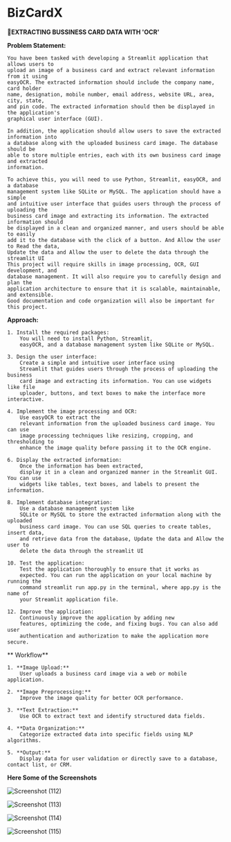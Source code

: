 # BizCardX
**📇EXTRACTING BUSSINESS CARD DATA WITH 'OCR'**

**Problem Statement:**

    You have been tasked with developing a Streamlit application that allows users to
    upload an image of a business card and extract relevant information from it using
    easyOCR. The extracted information should include the company name, card holder
    name, designation, mobile number, email address, website URL, area, city, state,
    and pin code. The extracted information should then be displayed in the application's
    graphical user interface (GUI).

    In addition, the application should allow users to save the extracted information into
    a database along with the uploaded business card image. The database should be
    able to store multiple entries, each with its own business card image and extracted
    information.
    
    To achieve this, you will need to use Python, Streamlit, easyOCR, and a database
    management system like SQLite or MySQL. The application should have a simple
    and intuitive user interface that guides users through the process of uploading the
    business card image and extracting its information. The extracted information should
    be displayed in a clean and organized manner, and users should be able to easily
    add it to the database with the click of a button. And Allow the user to Read the data,
    Update the data and Allow the user to delete the data through the streamlit UI
    This project will require skills in image processing, OCR, GUI development, and
    database management. It will also require you to carefully design and plan the
    application architecture to ensure that it is scalable, maintainable, and extensible.
    Good documentation and code organization will also be important for this project.

**Approach:**

    1. Install the required packages: 
        You will need to install Python, Streamlit,
        easyOCR, and a database management system like SQLite or MySQL.
    
    3. Design the user interface:
        Create a simple and intuitive user interface using
        Streamlit that guides users through the process of uploading the business
        card image and extracting its information. You can use widgets like file
        uploader, buttons, and text boxes to make the interface more interactive.
    
    4. Implement the image processing and OCR: 
        Use easyOCR to extract the
        relevant information from the uploaded business card image. You can use
        image processing techniques like resizing, cropping, and thresholding to
        enhance the image quality before passing it to the OCR engine.
    
    6. Display the extracted information:
        Once the information has been extracted,
        display it in a clean and organized manner in the Streamlit GUI. You can use
        widgets like tables, text boxes, and labels to present the information.
    
    8. Implement database integration: 
        Use a database management system like
        SQLite or MySQL to store the extracted information along with the uploaded
        business card image. You can use SQL queries to create tables, insert data,
        and retrieve data from the database, Update the data and Allow the user to
        delete the data through the streamlit UI
    
    10. Test the application: 
        Test the application thoroughly to ensure that it works as
        expected. You can run the application on your local machine by running the
        command streamlit run app.py in the terminal, where app.py is the name of
        your Streamlit application file.
    
    12. Improve the application:
        Continuously improve the application by adding new
        features, optimizing the code, and fixing bugs. You can also add user
        authentication and authorization to make the application more secure.



** Workflow**

    1. **Image Upload:**
        User uploads a business card image via a web or mobile application.
    
    2. **Image Preprocessing:**
        Improve the image quality for better OCR performance.
    
    3. **Text Extraction:**
        Use OCR to extract text and identify structured data fields.
    
    4. **Data Organization:**
        Categorize extracted data into specific fields using NLP algorithms.
    
    5. **Output:**
        Display data for user validation or directly save to a database, contact list, or CRM.

**Here Some of the Screenshots**
        
![Screenshot (112)](https://github.com/user-attachments/assets/df0fffe5-c10f-471c-8b30-89d7e6587da1)


![Screenshot (113)](https://github.com/user-attachments/assets/c024646b-af9d-47e1-be59-6806644d7b04)


![Screenshot (114)](https://github.com/user-attachments/assets/24b46ea6-f377-44f8-80f3-39d312e98f62)


![Screenshot (115)](https://github.com/user-attachments/assets/cebbcd0b-3654-4aa3-82b2-ce900d5f26fb)
